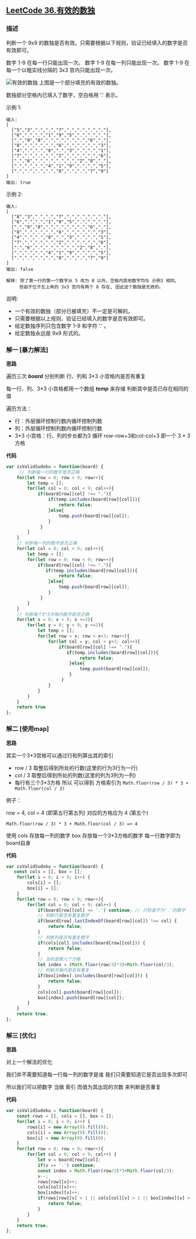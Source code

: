 ## [LeetCode 36.有效的数独](https://leetcode-cn.com/problems/valid-sudoku)
### 描述

判断一个 9x9 的数独是否有效。只需要根据以下规则，验证已经填入的数字是否有效即可。

数字 1-9 在每一行只能出现一次。
数字 1-9 在每一列只能出现一次。
数字 1-9 在每一个以粗实线分隔的 3x3 宫内只能出现一次。

![有效的数独](../images/36.png)
上图是一个部分填充的有效的数独。

数独部分空格内已填入了数字，空白格用 '.' 表示。

示例 1:
```
输入:
[
  ["5","3",".",".","7",".",".",".","."],
  ["6",".",".","1","9","5",".",".","."],
  [".","9","8",".",".",".",".","6","."],
  ["8",".",".",".","6",".",".",".","3"],
  ["4",".",".","8",".","3",".",".","1"],
  ["7",".",".",".","2",".",".",".","6"],
  [".","6",".",".",".",".","2","8","."],
  [".",".",".","4","1","9",".",".","5"],
  [".",".",".",".","8",".",".","7","9"]
]
输出: true
```
示例 2:
```
输入:
[
  ["8","3",".",".","7",".",".",".","."],
  ["6",".",".","1","9","5",".",".","."],
  [".","9","8",".",".",".",".","6","."],
  ["8",".",".",".","6",".",".",".","3"],
  ["4",".",".","8",".","3",".",".","1"],
  ["7",".",".",".","2",".",".",".","6"],
  [".","6",".",".",".",".","2","8","."],
  [".",".",".","4","1","9",".",".","5"],
  [".",".",".",".","8",".",".","7","9"]
]
输出: false

解释: 除了第一行的第一个数字从 5 改为 8 以外，空格内其他数字均与 示例1 相同。
     但由于位于左上角的 3x3 宫内有两个 8 存在, 因此这个数独是无效的。
```
说明:

- 一个有效的数独（部分已被填充）不一定是可解的。
- 只需要根据以上规则，验证已经填入的数字是否有效即可。
- 给定数独序列只包含数字 1-9 和字符 '.' 。
- 给定数独永远是 9x9 形式的。

### 解一 [暴力解法]
**思路**

遍历三次 ***board*** 分别判断 行、列和 3*3 小宫格内是否有重复 

每一行、列、3*3 小宫格都用一个数组 ***temp*** 来存储 判断其中是否已存在相同的值

遍历方法：

 - 行：外层循环控制行数内循环控制列数
 - 列：外层循环控制列数内循环控制行数
 - 3*3 小宫格：行、列的步长都为3 循环 row-row+3和col-col+3 即一个 3 * 3 方格

**代码**
```Javascript 
var isValidSudoku = function(board) {
     // 判断每一行的数字是否正确
    for(let row = 0; row < 9; row++){
        let temp = [];
        for(let col = 0; col < 9; col++){
            if(board[row][col] !== "."){
                if(temp.includes(board[row][col])){
                    return false;
                }else{
                    temp.push(board[row][col]);
                }
             }
        }
    }
    // 判断每一列的数字是否正确
    for(let col = 0; col < 9; col++){
        let temp = [];
        for(let row = 0; row < 9; row++){
            if(board[row][col] !== "."){
               if(temp.includes(board[row][col])){
                    return false;
                }else{
                    temp.push(board[row][col]);
                }
             }
        }
    }
    // 判断每个3*3方格内数字是否正确
    for(let x = 0; x < 9; x +=3){
        for(let y = 0; y < 9; y +=3){
            let temp = [];
            for(let row = x; row < x+3; row++){
                for(let col = y; col < y+3; col++){
                    if(board[row][col] !== "."){
                       if(temp.includes(board[row][col])){
                            return false;
                        }else{
                            temp.push(board[row][col]);
                        }
                     }
                }
            }
        }
    }
    return true
};
```

### 解二 [使用map]
**思路**

其实一个3*3宫格可以通过行和列算出其的索引 
 - row / 3 取整后得到所处的行数(这里的行为3行为一行)
 - col / 3 取整后得到所处的列数(这里的列为3列为一列)
 - 每行有三个3*3方格 所以 可以得到 方格索引为   ```Math.floor(row / 3) * 3 + Math.floor(col / 3)```
 
例子：

 row = 4, col = 4 (即第五行第五列) 对应的方格应为 4 (第五个)
 
 ```Math.floor(row / 3) * 3 + Math.floor(col / 3) => 4```
 
 使用 cols 存放每一列的数字 box 存放每一个3*3方格的数字 每一行数字即为board自身
 
**代码**
```Javascript 
var isValidSudoku = function(board) {
   const cols = [], box = [];
    for(let i = 0; i < 9; i++) {
        cols[i] = [];
        box[i] = [];
    }
    for(let row = 0; row < 9; row++){
        for(let col = 0; col < 9; col++) {
            if(board[row][col] == '.') continue; // 只检查不为'.'的数字
            // 判断行是否有重复数字
            if(board[row].lastIndexOf(board[row][col]) !== col) {
                return false;
            }
            // 判断列是否有重复数字
            if(cols[col].includes(board[row][col])) {
                return false;
            }
            // 当前是第几个方格
            let index = (Math.floor(row/3)*3)+Math.floor(col/3);
            // 判断方格内是否有重复
            if(box[index].includes(board[row][col])) {
                return false;
            }
            cols[col].push(board[row][col]);
            box[index].push(board[row][col]);
        }
    }
    return true;
};
```

### 解三 [优化]
**思路**

对上一个解法的优化

我们并不需要知道每一行每一列的数字是谁 我们只需要知道它是否出现多次即可

所以我们可以把数字 当做 索引 而值为其出现的次数 来判断是否重复
 
**代码**
```Javascript 
var isValidSudoku = function(board) {
    const rows = [], cols = [], box = [];
    for(let i = 0; i < 9; i++) {
        rows[i] = new Array(9).fill(0);
        cols[i] = new Array(9).fill(0);
        box[i] = new Array(9).fill(0);
    }
    for(let row = 0; row < 9; row++){
        for(let col = 0; col < 9; col++) {
            let v = board[row][col];
            if(v == '.') continue;
            const index = Math.floor(row/3)*3+Math.floor(col/3);
            v--;
            rows[row][v]++;
            cols[col][v]++;
            box[index][v]++;
            if(rows[row][v] > 1 || cols[col][v] > 1 || box[index][v] > 1){
                return false;
            }
        }
    }
    return true;
};
```

